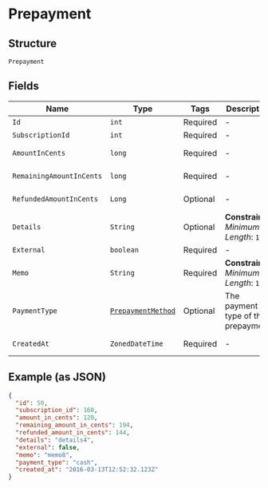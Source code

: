 
# Prepayment

## Structure

`Prepayment`

## Fields

| Name | Type | Tags | Description | Getter | Setter |
|  --- | --- | --- | --- | --- | --- |
| `Id` | `int` | Required | - | int getId() | setId(int id) |
| `SubscriptionId` | `int` | Required | - | int getSubscriptionId() | setSubscriptionId(int subscriptionId) |
| `AmountInCents` | `long` | Required | - | long getAmountInCents() | setAmountInCents(long amountInCents) |
| `RemainingAmountInCents` | `long` | Required | - | long getRemainingAmountInCents() | setRemainingAmountInCents(long remainingAmountInCents) |
| `RefundedAmountInCents` | `Long` | Optional | - | Long getRefundedAmountInCents() | setRefundedAmountInCents(Long refundedAmountInCents) |
| `Details` | `String` | Optional | **Constraints**: *Minimum Length*: `1` | String getDetails() | setDetails(String details) |
| `External` | `boolean` | Required | - | boolean getExternal() | setExternal(boolean external) |
| `Memo` | `String` | Required | **Constraints**: *Minimum Length*: `1` | String getMemo() | setMemo(String memo) |
| `PaymentType` | [`PrepaymentMethod`](../../doc/models/prepayment-method.md) | Optional | The payment type of the prepayment. | PrepaymentMethod getPaymentType() | setPaymentType(PrepaymentMethod paymentType) |
| `CreatedAt` | `ZonedDateTime` | Required | - | ZonedDateTime getCreatedAt() | setCreatedAt(ZonedDateTime createdAt) |

## Example (as JSON)

```json
{
  "id": 50,
  "subscription_id": 160,
  "amount_in_cents": 120,
  "remaining_amount_in_cents": 194,
  "refunded_amount_in_cents": 144,
  "details": "details4",
  "external": false,
  "memo": "memo8",
  "payment_type": "cash",
  "created_at": "2016-03-13T12:52:32.123Z"
}
```

